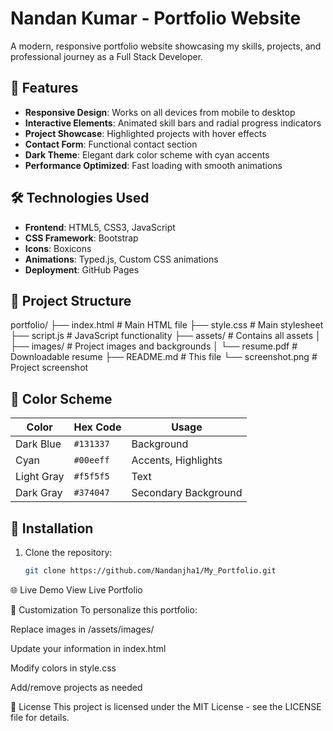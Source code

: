 # Nandan Kumar - Portfolio Website

A modern, responsive portfolio website showcasing my skills, projects, and professional journey as a Full Stack Developer.

## 🚀 Features

- **Responsive Design**: Works on all devices from mobile to desktop
- **Interactive Elements**: Animated skill bars and radial progress indicators
- **Project Showcase**: Highlighted projects with hover effects
- **Contact Form**: Functional contact section
- **Dark Theme**: Elegant dark color scheme with cyan accents
- **Performance Optimized**: Fast loading with smooth animations

## 🛠 Technologies Used

- **Frontend**: HTML5, CSS3, JavaScript
- **CSS Framework**: Bootstrap
- **Icons**: Boxicons
- **Animations**: Typed.js, Custom CSS animations
- **Deployment**: GitHub Pages

## 📂 Project Structure

portfolio/
├── index.html # Main HTML file
├── style.css # Main stylesheet
├── script.js # JavaScript functionality
├── assets/ # Contains all assets
│ ├── images/ # Project images and backgrounds
│ └── resume.pdf # Downloadable resume
├── README.md # This file
└── screenshot.png # Project screenshot


## 🎨 Color Scheme

| Color          | Hex Code   | Usage                |
|----------------|-----------|----------------------|
| Dark Blue      | `#131337` | Background           |
| Cyan           | `#00eeff` | Accents, Highlights  |
| Light Gray     | `#f5f5f5` | Text                 |
| Dark Gray      | `#374047` | Secondary Background |

## 🔧 Installation

1. Clone the repository:
   ```bash
   git clone https://github.com/Nandanjha1/My_Portfolio.git

🌐 Live Demo
View Live Portfolio

📝 Customization
To personalize this portfolio:

Replace images in /assets/images/

Update your information in index.html

Modify colors in style.css

Add/remove projects as needed

📄 License
This project is licensed under the MIT License - see the LICENSE file for details.
